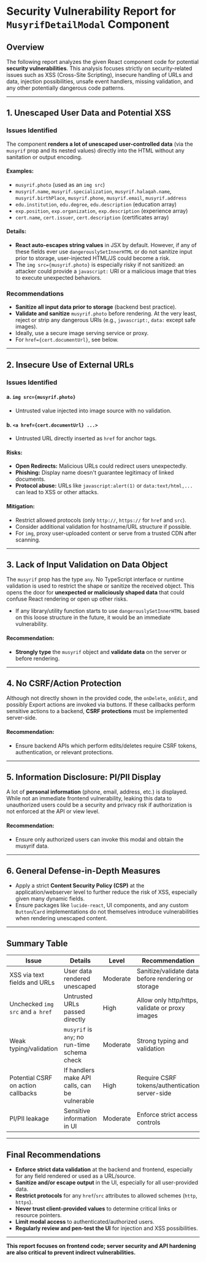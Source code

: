 # Security Vulnerability Report for `MusyrifDetailModal` Component

## Overview

The following report analyzes the given React component code for potential **security vulnerabilities**. This analysis focuses strictly on security-related issues such as XSS (Cross-Site Scripting), insecure handling of URLs and data, injection possibilities, unsafe event handlers, missing validation, and any other potentially dangerous code patterns.

---

## 1. **Unescaped User Data and Potential XSS**

### Issues Identified

The component **renders a lot of unescaped user-controlled data** (via the `musyrif` prop and its nested values) directly into the HTML without any sanitation or output encoding.

#### Examples:

- `musyrif.photo` (used as an `img src`)
- `musyrif.name`, `musyrif.specialization`, `musyrif.halaqah.name`, `musyrif.birthPlace`, `musyrif.phone`, `musyrif.email`, `musyrif.address`
- `edu.institution`, `edu.degree`, `edu.description` (education array)
- `exp.position`, `exp.organization`, `exp.description` (experience array)
- `cert.name`, `cert.issuer`, `cert.description` (certificates array)

#### Details:

- **React auto-escapes string values** in JSX by default. However, if any of these fields ever use `dangerouslySetInnerHTML` or do not sanitize input prior to storage, user-injected HTML/JS could become a risk.
- The `img src={musyrif.photo}` is especially risky if not sanitized: an attacker could provide a `javascript:` URI or a malicious image that tries to execute unexpected behaviors.

### Recommendations

- **Sanitize all input data prior to storage** (backend best practice).
- **Validate and sanitize** `musyrif.photo` before rendering. At the very least, reject or strip any dangerous URIs (e.g., `javascript:`, `data:` except safe images).
- Ideally, use a secure image serving service or proxy.
- For `href={cert.documentUrl}`, see below.

---

## 2. **Insecure Use of External URLs**

### Issues Identified

#### a. **`img src={musyrif.photo}`**

- Untrusted value injected into image source with no validation.

#### b. **`<a href={cert.documentUrl} ...>`**

- Untrusted URL directly inserted as `href` for anchor tags.

#### Risks:

- **Open Redirects:** Malicious URLs could redirect users unexpectedly.
- **Phishing:** Display name doesn't guarantee legitimacy of linked documents.
- **Protocol abuse:** URLs like `javascript:alert(1)` or `data:text/html,...` can lead to XSS or other attacks.

#### Mitigation:

- Restrict allowed protocols (only `http://`, `https://` for `href` and `src`).
- Consider additional validation for hostname/URL structure if possible.
- For `img`, proxy user-uploaded content or serve from a trusted CDN after scanning.

---

## 3. **Lack of Input Validation on Data Object**

The `musyrif` prop has the type `any`. No TypeScript interface or runtime validation is used to restrict the shape or sanitize the received object. This opens the door for **unexpected or maliciously shaped data** that could confuse React rendering or open up other risks.

- If any library/utility function starts to use `dangerouslySetInnerHTML` based on this loose structure in the future, it would be an immediate vulnerability.

#### Recommendation:

- **Strongly type** the `musyrif` object and **validate data** on the server or before rendering.

---

## 4. **No CSRF/Action Protection**

Although not directly shown in the provided code, the `onDelete`, `onEdit`, and possibly Export actions are invoked via buttons. If these callbacks perform sensitive actions to a backend, **CSRF protections** must be implemented server-side.

#### Recommendation:

- Ensure backend APIs which perform edits/deletes require CSRF tokens, authentication, or relevant protections.

---

## 5. **Information Disclosure: PI/PII Display**

A lot of **personal information** (phone, email, address, etc.) is displayed. While not an immediate frontend vulnerability, leaking this data to unauthorized users could be a security and privacy risk if authorization is not enforced at the API or view level.

#### Recommendation:

- Ensure only authorized users can invoke this modal and obtain the musyrif data.

---

## 6. **General Defense-in-Depth Measures**

- Apply a strict **Content Security Policy (CSP)** at the application/webserver level to further reduce the risk of XSS, especially given many dynamic fields.
- Ensure packages like `lucide-react`, UI components, and any custom `Button`/`Card` implementations do not themselves introduce vulnerabilities when rendering unescaped content.

---

## Summary Table

| Issue                              | Details                                       | Level    | Recommendation                                     |
| ---------------------------------- | --------------------------------------------- | -------- | -------------------------------------------------- |
| XSS via text fields and URLs       | User data rendered unescaped                  | Moderate | Sanitize/validate data before rendering or storage |
| Unchecked `img src` and `a href`   | Untrusted URLs passed directly                | High     | Allow only http/https, validate or proxy images    |
| Weak typing/validation             | `musyrif` is `any`; no run-time schema check  | Moderate | Strong typing and validation                       |
| Potential CSRF on action callbacks | If handlers make API calls, can be vulnerable | High     | Require CSRF tokens/authentication server-side     |
| PI/PII leakage                     | Sensitive information in UI                   | Moderate | Enforce strict access controls                     |

---

## Final Recommendations

- **Enforce strict data validation** at the backend and frontend, especially for any field rendered or used as a URL/source.
- **Sanitize and/or escape output** in the UI, especially for all user-provided data.
- **Restrict protocols** for any `href`/`src` attributes to allowed schemes (`http`, `https`).
- **Never trust client-provided values** to determine critical links or resource pointers.
- **Limit modal access** to authenticated/authorized users.
- **Regularly review and pen-test the UI** for injection and XSS possibilities.

---

**This report focuses on frontend code; server security and API hardening are also critical to prevent indirect vulnerabilities.**
